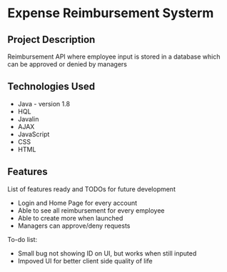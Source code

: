 # Expense Reimbursement Systerm

## Project Description

Reimbursement API where employee input is stored in a database which can be approved or denied by managers

## Technologies Used

* Java - version 1.8
* HQL
* Javalin
* AJAX
* JavaScript
* CSS
* HTML

## Features

List of features ready and TODOs for future development
* Login and Home Page for every account
* Able to see all reimbursement for every employee
* Able to create more when launched
* Managers can approve/deny requests

To-do list:
* Small bug not showing ID on UI, but works when still inputed
* Impoved UI for better client side quality of life




